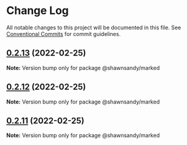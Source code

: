 # Change Log

All notable changes to this project will be documented in this file.
See [Conventional Commits](https://conventionalcommits.org) for commit guidelines.

## [0.2.13](https://github.com/shawn-sandy/ideas/compare/@shawnsandy/marked@0.2.12...@shawnsandy/marked@0.2.13) (2022-02-25)

**Note:** Version bump only for package @shawnsandy/marked





## [0.2.12](https://github.com/shawn-sandy/ideas/compare/@shawnsandy/marked@0.2.10...@shawnsandy/marked@0.2.12) (2022-02-25)

**Note:** Version bump only for package @shawnsandy/marked





## [0.2.11](https://github.com/shawn-sandy/ideas/compare/@shawnsandy/marked@0.2.10...@shawnsandy/marked@0.2.11) (2022-02-25)

**Note:** Version bump only for package @shawnsandy/marked
